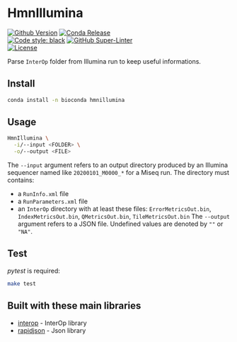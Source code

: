 # HmnIllumina

[![Github Version](https://img.shields.io/github/v/release/guillaume-gricourt/HmnIllumina?display_name=tag&sort=semver)](version) [![Conda Release](https://img.shields.io/conda/vn/bioconda/hmnillumina.svg)](https://anaconda.org/bioconda/hmnillumina)  
[![Code style: black](https://img.shields.io/badge/code%20style-black-000000.svg)](https://github.com/psf/black) [![GitHub Super-Linter](https://github.com/guillaume-gricourt/HmnIllumina/workflows/Tests/badge.svg)](https://github.com/marketplace/actions/super-linter)  
[![License](https://img.shields.io/github/license/guillaume-gricourt/HmnIllumina)](license)

Parse `InterOp` folder from Illumina run to keep useful informations.

## Install

```sh
conda install -n bioconda hmnillumina
```

## Usage

```sh
HmnIllumina \
  -i/--input <FOLDER> \
  -o/--output <FILE>
```

The `--input` argument refers to an output directory produced by an Illumina sequencer named like `20200101_M0000_*` for a Miseq run.
The directory must contains:
* a `RunInfo.xml` file
* a `RunParameters.xml` file
* an `InterOp` directory with at least these files: `ErrorMetricsOut.bin`,  `IndexMetricsOut.bin`,  `QMetricsOut.bin`,  `TileMetricsOut.bin`
The `--output` argument refers to a JSON file. Undefined values are denoted by `""` or `"NA"`.

## Test

*pytest* is required:
```sh
make test
```

## Built with these main libraries

* [interop](https://github.com/illumina/interop) - InterOp library
* [rapidjson](https://github.com/tencent/rapidjson) - Json library
